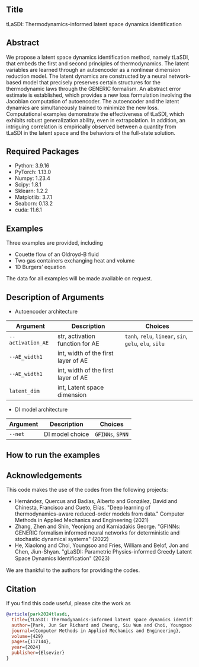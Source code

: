 ## Title

tLaSDI: Thermodynamics-informed latent space dynamics identification


## Abstract 

We propose a latent space dynamics identification method, namely tLaSDI, that embeds the first and second principles of thermodynamics. 
The latent variables are learned through an autoencoder as a nonlinear dimension reduction model.
The latent dynamics are constructed by a neural network-based model that precisely preserves certain structures for the thermodynamic laws through the GENERIC formalism.
An abstract error estimate is established, which provides a new loss formulation involving the Jacobian computation of autoencoder.
The autoencoder and the latent dynamics are simultaneously trained to minimize the new loss.
Computational examples demonstrate the effectiveness of tLaSDI, which exhibits robust generalization ability, even in extrapolation.
In addition, an intriguing correlation is empirically observed between a quantity from tLaSDI in the latent space and the behaviors of the full-state solution.

## Required Packages

- Python: 3.9.16
- PyTorch: 1.13.0
- Numpy: 1.23.4
- Scipy: 1.8.1
- Sklearn: 1.2.2
- Matplotlib: 3.7.1
- Seaborn: 0.13.2
- cuda: 11.6.1

## Examples

Three examples are provided, including
- Couette flow of an Oldroyd-B fluid
- Two gas containers exchanging heat and volume
- 1D Burgers’ equation

The data for all examples will be made available on request.

## Description of Arguments

- Autoencoder architecture
  
| Argument | Description | Choices |
| -------- | -------- | -------- |
| `--activation_AE`   | str, activation function for AE   |  `tanh`, `relu`, `linear`, `sin`, `gelu`, `elu`, `silu` |
| `--AE_width1`       | int, width of the first layer of AE | |
| `--AE_width1`       | int, width of the first layer of AE | |
| `latent_dim`        | int, Latent space dimension | |

- DI model architecture

| Argument | Description | Choices |
| -------- | -------- | -------- |
| `--net`  | DI model choice | `GFINNs`, `SPNN` | 

## How to run the examples


## Acknowledgements

This code makes the use of the codes from the following projects:

- Hernández, Quercus and Badías, Alberto and González, David and Chinesta, Francisco and Cueto, Elías. "Deep learning of thermodynamics-aware reduced-order models from data." Computer Methods in Applied Mechanics and Engineering (2021)
- Zhang, Zhen and Shin, Yeonjong and Karniadakis George. "GFINNs: GENERIC formalism informed neural networks for deterministic and stochastic dynamical systems" (2022)
- He, Xiaolong and Choi, Youngsoo and Fries, William and Belof, Jon and Chen, Jiun-Shyan. "gLaSDI: Parametric Physics-informed Greedy Latent Space Dynamics Identiﬁcation" (2023)

We are thankful to the authors for providing the codes.

## Citation

If you find this code useful, please cite the work as

```bibtex
@article{park2024tlasdi,
  title={tLaSDI: Thermodynamics-informed latent space dynamics identification},
  author={Park, Jun Sur Richard and Cheung, Siu Wun and Choi, Youngsoo and Shin, Yeonjong},
  journal={Computer Methods in Applied Mechanics and Engineering},
  volume={429}
  pages={117144},
  year={2024}
  publisher={Elsevier}
}
